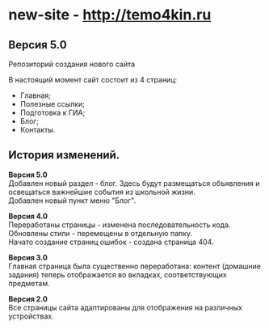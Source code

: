 new-site - <http://temo4kin.ru>
========

Версия 5.0
----------
Репозиторий создания нового сайта

В настоящий момент сайт состоит из 4 страниц:
- Главная;
- Полезные ссылки;
- Подготовка к ГИА;
- Блог;
- Контакты.

История изменений.
-------------------
**Версия 5.0**<br>
Добавлен новый раздел - блог. Здесь будут размещаться объявления и освещаться важнейшие события из школьной жизни.<br>
Добавлен новый пункт меню "Блог".

**Версия 4.0**<br>
Переработаны страницы - изменена последовательность кода.<br>
Обновлены стили - перемещены в отдельную папку.<br>
Начато создание страниц ошибок - создана страница 404.

**Версия 3.0**<br>
Главная страница была существенно переработана: контент (домашние задания) теперь отображается во вкладках, соответствующих предметам.

**Версия 2.0**<br>
Все страницы сайта адаптированы для отображения на различных устройствах.